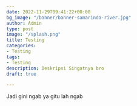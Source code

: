 ```yaml
---
date: 2022-11-29T09:41:22+00:00
bg_image: "/banner/banner-samarinda-river.jpg"
author: Admin
type: post
image: "/splash.png"
title: Testing
categories:
- Testing
tags:
- Testing
description: Deskripsi Singatnya bro
draft: true

---
```

Jadi gini ngab ya gitu lah ngab